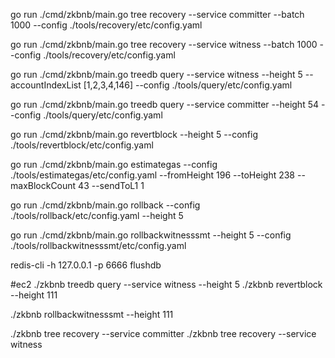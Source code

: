 go run ./cmd/zkbnb/main.go tree recovery  --service committer --batch 1000 --config ./tools/recovery/etc/config.yaml

go run ./cmd/zkbnb/main.go tree recovery  --service witness --batch 1000  --config ./tools/recovery/etc/config.yaml

go run ./cmd/zkbnb/main.go treedb query  --service witness --height 5 --accountIndexList [1,2,3,4,146] --config ./tools/query/etc/config.yaml

go run ./cmd/zkbnb/main.go treedb query  --service committer --height 54 --config ./tools/query/etc/config.yaml

go run ./cmd/zkbnb/main.go revertblock  --height 5 --config ./tools/revertblock/etc/config.yaml

go run ./cmd/zkbnb/main.go estimategas --config ./tools/estimategas/etc/config.yaml --fromHeight 196 --toHeight 238 --maxBlockCount 43  --sendToL1 1


go run ./cmd/zkbnb/main.go rollback --config ./tools/rollback/etc/config.yaml --height 5

go run ./cmd/zkbnb/main.go rollbackwitnesssmt --height 5 --config ./tools/rollbackwitnesssmt/etc/config.yaml

redis-cli -h 127.0.0.1 -p 6666 flushdb



#ec2
./zkbnb treedb query  --service witness --height 5
./zkbnb revertblock  --height 111

./zkbnb  rollbackwitnesssmt  --height 111

./zkbnb tree recovery  --service committer
./zkbnb tree recovery  --service witness
